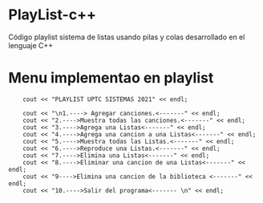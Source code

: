 # PlayList-c++
Código playlist sistema de listas usando pilas y colas desarrollado en el lenguaje C++

# Menu implementao en playlist 
        cout << "PLAYLIST UPTC SISTEMAS 2021" << endl;

        cout << "\n1.----> Agregar canciones.<-------" << endl;
        cout << "2.---->Muestra todas las canciones.<-------" << endl;
        cout << "3.---->Agrega una Listas<-------" << endl;
        cout << "4.---->Agrega una cancion a una Listas<-------" << endl;
        cout << "5.---->Muestra todas las Listas.<-------" << endl;
        cout << "6.---->Reproduce una Listas.<-------" << endl;
        cout << "7.---->Elimina una Listas<-------" << endl;
        cout << "8.---->Eliminar una cancion de una Listas<-------" << endl;
        cout << "9---->Elimina una cancion de la biblioteca <-------" << endl;
        cout << "10.---->Salir del programa<------- \n" << endl;
